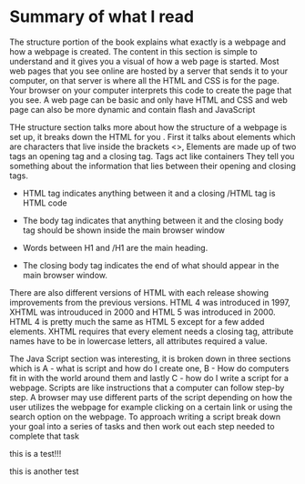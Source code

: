 # Summary of what I read

The structure portion of the book explains what exactly is a webpage and how a webpage is created. The content in this section is simple to understand and it gives you a visual of how a web page is started. Most web pages that you see online are hosted by a server that sends it to your computer, on that server is where all the HTML and CSS is for the page. Your browser on your computer interprets this code to create the page that you see. A web page can be basic and only have HTML and CSS and web page can also be more dynamic and contain flash and JavaScript

THe structure section talks more about how the structure of a webpage is set up, it breaks down the HTML for you . First it talks about elements which are characters that live inside the brackets <>, Elements are made up of two tags an opening tag and a closing tag. Tags act like containers They tell you something about the information that lies between their opening and closing tags.

- HTML tag indicates anything between it and a closing /HTML tag is HTML code

- The body tag indicates that anything between it and the closing body tag should be shown inside the main browser window

- Words between H1 and /H1 are the main heading.

- The closing body tag indicates the end of what should appear in the main browser window.

There are also different versions of HTML with each release showing improvements from the previous versions. HTML 4 was introduced in 1997, XHTML was introuduced in 2000 and HTML 5 was introduced in 2000.  HTML 4 is pretty much the same as HTML 5 except for a few added elements. XHTML requires that every element needs a closing tag, attribute names have to be in lowercase letters, all attributes required a value.

The Java Script section was interesting, it is broken down in three sections which is A - what is script and how do I create one, B - How do computers fit in with the world around them and lastly C - how do I write a script for a webpage. Scripts are like instructions that a computer can follow step-by step. A browser may use different parts of the script depending on how the user utilizes the webpage for example clicking on a certain link or using the search option on the webpage. To approach writing a script break down your goal into a series of tasks and then work out each step needed to complete that task


this is a test!!!


this is another test